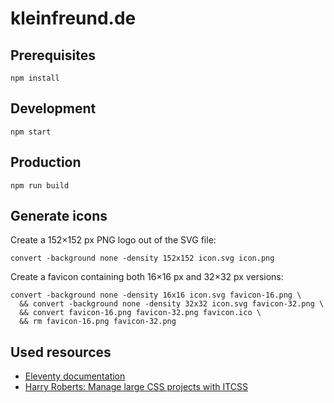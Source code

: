 # kleinfreund.de

## Prerequisites

```
npm install
```

## Development

```
npm start
```

## Production

```
npm run build
```

## Generate icons

Create a 152×152 px PNG logo out of the SVG file:

```
convert -background none -density 152x152 icon.svg icon.png
```

Create a favicon containing both 16×16 px and 32×32 px versions:

```
convert -background none -density 16x16 icon.svg favicon-16.png \
  && convert -background none -density 32x32 icon.svg favicon-32.png \
  && convert favicon-16.png favicon-32.png favicon.ico \
  && rm favicon-16.png favicon-32.png
```

## Used resources

- [Eleventy documentation](https://www.11ty.dev/docs/)
- [Harry Roberts: Manage large CSS projects with ITCSS](http://www.creativebloq.com/web-design/manage-large-css-projects-itcss-101517528)
